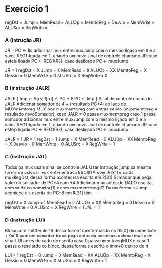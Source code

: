 # Exercicio 1

regDst =
Jump =
MemRead =
ALUOp =
MemtoReg =
Desvio =
MemWrite =
ALUSrc =
RegWrite =

### A (intrução JR)

JR = PC <- Rs
adicionar mux entre muxJump com o mesmo ligado em 0 e a saida REG1 ligada em 1, criando um novo sinal de controle chamado
JR caso esteja ligado PC <- REG1(RS), caso desligado PC <- muxJump

JR = 1
regDst = X
Jump = X
MemRead = 0
ALUOp = XX
MemtoReg = X
Desvio = 0
MemWrite = 0
ALUSrc = X
RegWrite = 0

### B (instrução JALR)

JALR
{
tmp ← R[$rs]
R[$rd] ← PC + 8
PC ← tmp
}
Sinal de controle chamado JALR
Adicionar somador de 4 + (resultado PC+4) ao lado de MUXmemtoreg
MUX pos muxmemtoreg com entras sendo (muxmemtoreg e resultado novoSomador), caso JALR = 0 passa muxmemtoreg caso 1 passa somador
adicionar mux entre muxJump com o mesmo ligado em 0 e a saida REG1 ligada em 1, criando um novo sinal de controle chamado
JR caso esteja ligado PC <- REG1(RS), caso desligado PC <- muxJump

JALR = 1
JR = 1
regDst = 1
Jump = X
MemRead = 0
ALUOp = XX
MemtoReg = X
Desvio = 0
MemWrite = 0
ALUSrc = X
RegWrite = 1

### C (instrução JAL)

Todos os mux usam sinal de controle JAL
Usar instrução jump da mesma forma de colocar mux entre entrada ESCRITA com IR[31] e saida muxRegDst, dessa forma acontecera escrita em R[31]
Somador que pega valor do somador de PC+4 com +4
Adicionar mux antes de DADO escrita, com saida do somador(1) e com muxmemtoreg(0)
Dessa forma o Jump acontece e a escrita de PC+8 em R[31] tbm

regDst = X
Jump = 1
MemRead = 0
ALUOp = XX
MemtoReg = 0
Desvio = 0
MemWrite = 0
ALUSrc = X
RegWrite = 1
JAL = 1

### D (instrução LUI)

Bloco com shiffter de 16 dessa forma transformando os [15,0] do immediate + 0x16 com um somador bloco pega antes da extensao.
colocar mux com sinal LUI antes de dado de escrita caso 0 passe memtoregMUX e caso 1 passa o resultado do bloco, dessa forma é escrito o imm+0 dentro de rt

LUI = 1
regDst = 0
Jump = 0
MemRead = XX
ALUOp = XX
MemtoReg = X
Desvio = 0
MemWrite = X
ALUSrc = X
RegWrite = 1
